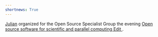 ```yaml
---
shortnews: True
---
```

[Julian](bio/julian.html) organized for the Open Source Specialist Group the evening [Open source software for scientific and parallel computing Edit
](https://ossg.bcs.org/blog/event/open-source-software-for-scientific-and-parallel-computing/).
